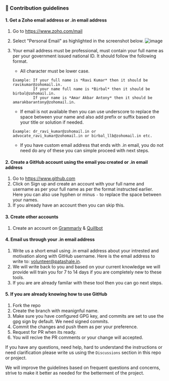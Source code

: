 ### 🌈 Contribution guidelines


#### 1. Get a Zoho email address or .in email address

1. Go to https://www.zoho.com/mail
2. Select "Personal Email" as highlighted in the screenshot below.
![image](https://github.com/patashale/ipc/assets/68323012/c355b712-ef7d-48fd-844d-7b21a4dd5ae3)
3. Your email address must be professional, must contain your full name as per your government issued national ID. It should follow the following format.
    - All character must be lower case.
      
    ```
    Example: If your full name is *Ravi Kumar* then it should be ravikumar@zohomail.in. 
             If your name full name is *Birbal* then it should be birbal@zohomail.in. 
             If your name is *Amar Akbar Antony* then it should be amarakbarantony@zohomail.in.
    ```
      
    - If email is not available then you can use underscore to replace the space between your name and also add prefix or suffix based on your title or solution if needed.
  
   ```
   Example: dr_ravi_kumar@zohomail.in or advocate_ravi_kumar@zohomail.in or birbal_llb@zohomail.in etc.
   ```
   - If you have custom email address that ends with .in email, you do not need do any of these you can simple proceed with next steps.
  
#### 2. Create a GitHub account using the email you created or .in email address

1. Go to https://www.github.com
2. Click on Sign up and create an account with your full name and username as per your full name as per the format instructed earlier. Here you can also use hyphen or minus `-` to replace the space between your names.
3. If you already have an account then you can skip this.

#### 3. Create other accounts

1. Create an account on [Grammarly](https://www.grammarly.com/) & [Quillbot](https://quillbot.com/grammar-check)

#### 4. Email us through your .in email address

1. Write us a short email using .in email address about your intrested and motivation along with GitHub username. Here is the email address to write to: volunteer@patashale.in.
2. We will write back to you and based on your current knowledge we will provide will train you for 7 to 14 days if you are completely new to these tools.
3. If you are are already familar with these tool then you can go next steps.

#### 5. If you are already knowing how to use GitHub

1. Fork the repo
2. Create the branch with meanignful name.
3. Make sure you have configured GPG key, and commits are set to use the gpg sign by default. We need signed commits.
4. Commit the changes and push them as per your preference.
5. Request for PR when its ready.
6. You will recive the PR comments or your change will accepted.


If you have any questions, need help, hard to understand the instructions or need clarification please write us using the `Discussions` section in this repo or project.

We will improve the guidelines based on frequent questions and concerns, strive to make it better as needed for the betterment of the project.
